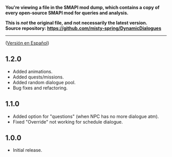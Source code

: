 **You're viewing a file in the SMAPI mod dump, which contains a copy of every open-source SMAPI mod
for queries and analysis.**

**This is _not_ the original file, and not necessarily the latest version.**  
**Source repository: https://github.com/misty-spring/DynamicDialogues**

----

([Versión en Español](https://github.com/misty-spring/DynamicDialogues/blob/main/docs/CHANGELOG-es.md))

## 1.2.0
- Added animations.
- Added quests/missions.
- Added random dialogue pool.
- Bug fixes and refactoring.

## 1.1.0
- Added option for "questions" (when NPC has no more dialogue atm).
- Fixed "Override" not working for schedule dialogue.

## 1.0.0
- Initial release.
